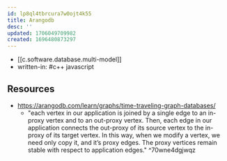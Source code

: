 ```yaml
---
id: lp8ql4tbrcura7w0ojt4k55
title: Arangodb
desc: ''
updated: 1706049709982
created: 1696480873297
---
```


- [[c.software.database.multi-model]]
- written-in: #c++ javascript

## Resources

- https://arangodb.com/learn/graphs/time-traveling-graph-databases/
  - "each vertex in our application is joined by a single edge to an in-proxy vertex and to an out-proxy vertex. Then, each edge in our application connects the out-proxy of its source vertex to the in-proxy of its target vertex. In this way, when we modify a vertex, we need only copy it, and it’s proxy edges. The proxy vertices remain stable with respect to application edges." ^70wne4dgjwqz